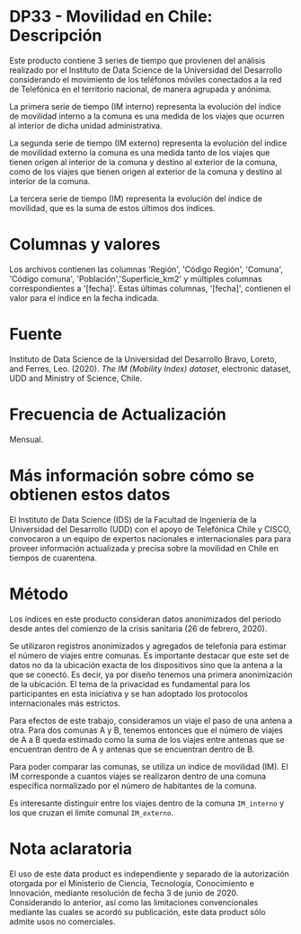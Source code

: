 # DP33 - Movilidad en Chile: Descripción
Este producto contiene 3 series de tiempo que provienen del análisis realizado por el Instituto de Data Science de la Universidad del Desarrollo considerando el movimiento de los teléfonos móviles conectados a la red de Telefónica en el territorio nacional, de manera agrupada y anónima.  

La primera serie de tiempo (IM interno) representa la evolución del índice de movilidad interno a la comuna es una medida de los viajes que ocurren al interior de dicha unidad administrativa.  

La segunda serie de tiempo (IM externo) representa la evolución del índice de movilidad externo la comuna es una medida tanto de los viajes que tienen origen al interior de la comuna y destino al exterior de la comuna, como de los viajes que tienen origen al exterior de la comuna y destino al interior de la comuna.

La tercera serie de tiempo (IM) representa la evolución del índice de movilidad, que es la suma de estos últimos dos índices.

# Columnas y valores
Los archivos contienen las columnas 'Región', 'Código Región', 'Comuna', 'Código comuna', 'Población','Superficie_km2' y múltiples columnas correspondientes a '[fecha]'. Estas últimas columnas, '[fecha]', contienen el valor para el índice en la fecha indicada.

# Fuente
Instituto de Data Science de la Universidad del Desarrollo Bravo, Loreto, and Ferres, Leo. (2020). *The IM (Mobility Index) dataset*, electronic dataset, UDD and Ministry of Science, Chile.

# Frecuencia de Actualización
Mensual.

# Más información sobre cómo se obtienen estos datos
El Instituto de Data Science (IDS) de la Facultad de Ingeniería de la Universidad del Desarrollo (UDD) con el apoyo de Telefónica Chile y CISCO, convocaron a un equipo de expertos nacionales e internacionales para para proveer información actualizada y precisa sobre la movilidad en Chile en tiempos de cuarentena.

# Método
Los índices en este producto consideran datos anonimizados del periodo desde antes del comienzo de la crisis sanitaria (26 de febrero, 2020).

Se utilizaron registros anonimizados y agregados de telefonía para estimar el número de viajes entre comunas.  Es importante destacar que este set de datos no da la ubicación exacta de los dispositivos sino que la antena a la que se conectó. Es decir, ya por diseño tenemos una primera anonimización de la ubicación. El tema de la privacidad es fundamental para los participantes en esta iniciativa y se han adoptado los protocolos internacionales más estrictos.

Para efectos de este trabajo, consideramos un viaje el paso de una antena a otra. Para dos comunas A y B, tenemos entonces que el número de viajes de A a B queda estimado como la suma de los viajes entre antenas que se encuentran dentro de A y antenas que se encuentran dentro de B.

Para poder comparar las comunas, se utiliza un índice de movilidad (IM). El IM corresponde a cuantos viajes se realizaron dentro de una comuna específica normalizado por el número de habitantes de la comuna.

Es interesante distinguir entre los viajes dentro de la comuna `IM_interno` y los que cruzan el límite comunal `IM_externo`.

# Nota aclaratoria

El uso de este data product es independiente y separado de la autorización otorgada por el Ministerio de Ciencia, Tecnología, Conocimiento e Innovación, mediante resolución de fecha 3 de junio de 2020. Considerando lo anterior, así como las limitaciones convencionales mediante las cuales se acordó su publicación, este data product sólo admite usos no comerciales.
